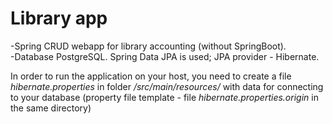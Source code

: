 # Library app

<div>-Spring CRUD webapp for library accounting (without SpringBoot).</div>
<div>-Database PostgreSQL. Spring Data JPA is used; JPA provider - Hibernate.</div>
<p></p>
<div>In order to run the application on your host, you need to create a file <i>hibernate.properties</i> in folder 
<i>/src/main/resources/</i> with data for connecting to your database (property file template - file <i>hibernate.properties.origin</i>
in the same directory)</div>
